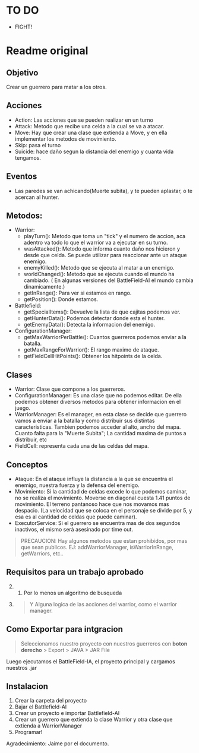 # TO DO
* FIGHT!


# Readme original

## Objetivo
Crear un guerrero para matar a los otros.

## Acciones
* Action: Las acciones que se pueden realizar en un turno
* Attack: Metodo que recibe una celda a la cual se va a atacar.
* Move: Hay que crear una clase que extienda a Move, y en ella implementar los metodos de movimiento.
* Skip: pasa el turno
* Suicide: hace daño segun la distancia del enemigo y cuanta vida tengamos.


## Eventos  
* Las paredes se van achicando(Muerte subita), y te pueden aplastar, o te acercan al hunter. 


## Metodos:
* Warrior:
	* playTurn(): Metodo que toma un "tick" y el numero de accion, aca adentro va todo lo que el warrior va a ejecutar en su turno.
	* wasAttacked(): Metodo que informa cuanto daño nos hicieron y desde que celda. Se puede utilizar para reaccionar ante un ataque enemigo.
	* enemyKilled(): Metodo que se ejecuta al matar a un enemigo.
	* worldChanged(): Metodo que se ejecuta cuando el mundo ha cambiado. ( En algunas versiones del BattleField-AI el mundo cambia dinamicamente.)
	* getInRange(): Para ver si estamos en rango.
	* getPosition(): Donde estamos.
* Battlefield:
	* getSpecialItems(): Devuelve la lista de que cajitas podemos ver.
	* getHunterData(): Podemos detectar donde esta el hunter.
	* getEnemyData(): Detecta la informacion del enemigo.
* ConfigurationManager:
	* getMaxWarriorPerBattle(): Cuantos guerreros podemos enviar a la batalla.
	* getMaxRangeForWarrior(): El rango maximo de ataque.
	* getFieldCellHitPoints(): Obtener los hitpoints de la celda.

## Clases
* Warrior: Clase que compone a los guerreros.
* ConfigurationManager: Es una clase que no podemos editar. De ella podemos obtener diversos metodos para obtener informacion en el juego.
* WarriorManager: Es el manager, en esta clase se decide que guerrero vamos a enviar a la batalla y como distribuir sus distintas caracteristicas. Tambien podemos acceder al alto, ancho del mapa. Cuanto falta para la "Muerte Subita"; La cantidad maxima de puntos a distribuir, etc
* FieldCell: representa cada una de las celdas del mapa.


## Conceptos
* Ataque: En el ataque influye la distancia a la que se encuentra el enemigo, nuestra fuerza y la defensa del enemigo.
* Movimiento: Si la cantidad de celdas excede lo que podemos caminar, no se realiza el movimiento. Moverse en diagonal cuesta 1.41 puntos de movimiento. El terreno pantanoso hace que nos movamos mas despacio. (La velocidad que se coloca en el personaje se divide por 5, y esa es al cantidad de celdas que puede caminar).
* ExecutorService: Si el guerrero se encuentra mas de dos segundos inactivos, el mismo será asesinado por time out.

> PRECAUCION: Hay algunos metodos que estan prohibidos, por mas que sean publicos. EJ: addWarriorManager, isWarriorInRange, getWarriors, etc..

## Requisitos para un trabajo aprobado

2. 1. Por lo menos un algoritmo de busqueda
2. > Y Alguna logica de las acciones del warrior, como el warrior manager.

## Como Exportar para intgracion

> Seleccionamos nuestro proyecto con nuestros guerreros con **boton derecho** > Export > JAVA > JAR File

Luego ejecutamos el BattleField-IA, el proyecto principal y cargamos nuestros .jar

## Instalacion

1. Crear la carpeta del proyecto
2. Bajar el Battlefield-AI
3. Crear un proyecto e importar Battlefield-AI
4. Crear un guerrero que extienda la clase Warrior y otra clase que extienda a WarriorManager
5. Programar!


Agradecimiento: Jaime por el documento.

